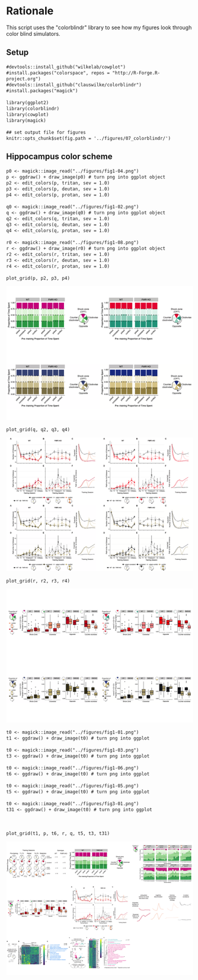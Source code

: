 Rationale
=========

This script uses the "colorblindr" library to see how my figures look
through color blind simulators.

Setup
-----

    #devtools::install_github("wilkelab/cowplot")
    #install.packages("colorspace", repos = "http://R-Forge.R-project.org")
    #devtools::install_github("clauswilke/colorblindr")
    #install.packages("magick")

    library(ggplot2)
    library(colorblindr)
    library(cowplot)
    library(magick)

    ## set output file for figures 
    knitr::opts_chunk$set(fig.path = '../figures/07_colorblindr/')

Hippocampus color scheme
------------------------

    p0 <- magick::image_read("../figures/fig1-04.png")
    p <- ggdraw() + draw_image(p0) # turn png into ggplot object
    p2 <- edit_colors(p, tritan, sev = 1.0)
    p3 <- edit_colors(p, deutan, sev = 1.0)
    p4 <- edit_colors(p, protan, sev = 1.0)

    q0 <- magick::image_read("../figures/fig1-02.png")
    q <- ggdraw() + draw_image(q0) # turn png into ggplot object
    q2 <- edit_colors(q, tritan, sev = 1.0)
    q3 <- edit_colors(q, deutan, sev = 1.0)
    q4 <- edit_colors(q, protan, sev = 1.0)

    r0 <- magick::image_read("../figures/fig1-08.png")
    r <- ggdraw() + draw_image(r0) # turn png into ggplot object
    r2 <- edit_colors(r, tritan, sev = 1.0)
    r3 <- edit_colors(r, deutan, sev = 1.0)
    r4 <- edit_colors(r, protan, sev = 1.0)

    plot_grid(p, p2, p3, p4)

![](../figures/07_colorblindr/colorblindr-1.png)

    plot_grid(q, q2, q3, q4)

![](../figures/07_colorblindr/colorblindr-2.png)

    plot_grid(r, r2, r3, r4)

![](../figures/07_colorblindr/colorblindr-3.png)

    t0 <- magick::image_read("../figures/fig1-01.png")
    t1 <- ggdraw() + draw_image(t0) # turn png into ggplot

    t0 <- magick::image_read("../figures/fig1-03.png")
    t3 <- ggdraw() + draw_image(t0) # turn png into ggplot

    t0 <- magick::image_read("../figures/fig1-06.png")
    t6 <- ggdraw() + draw_image(t0) # turn png into ggplot

    t0 <- magick::image_read("../figures/fig1-05.png")
    t5 <- ggdraw() + draw_image(t0) # turn png into ggplot

    t0 <- magick::image_read("../figures/fig3-01.png")
    t31 <- ggdraw() + draw_image(t0) # turn png into ggplot



    plot_grid(t1, p, t6, r, q, t5, t3, t31)

![](../figures/07_colorblindr/colorblindr-4.png)
